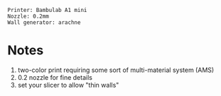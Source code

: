 ```
Printer: Bambulab A1 mini                
Nozzle: 0.2mm               
Wall generator: arachne
```

# Notes

 1. two-color print requiring some sort of multi-material system (AMS)
 2. 0.2 nozzle for fine details
 3. set your slicer to allow "thin walls"
